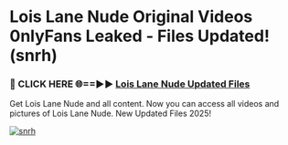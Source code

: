 # Lois Lane Nude Original Videos 0nlyFans Leaked - Files Updated! (snrh)

<h3>🔴 CLICK HERE 🌐==►► <a href="https://tinyurl.com/4mcuefdz" rel="nofollow">Lois Lane Nude Updated Files</a></h3>

Get Lois Lane Nude and all content. Now you can access all videos and pictures of Lois Lane Nude. New Updated Files 2025!

[![snrh](https://i.imgur.com/StAQSOY.gif)](https://tinyurl.com/4mcuefdz)
